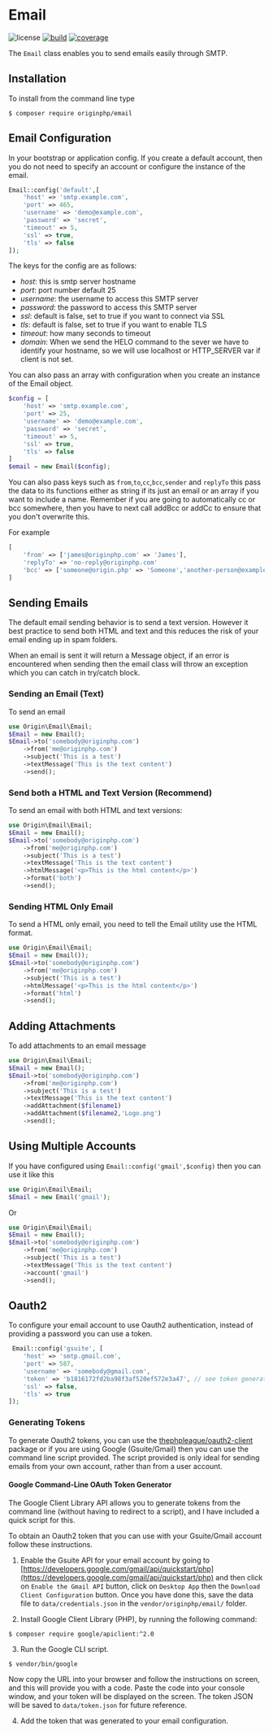 # Email

![license](https://img.shields.io/badge/license-MIT-brightGreen.svg)
[![build](https://travis-ci.org/originphp/email.svg?branch=master)](https://travis-ci.org/originphp/email)
[![coverage](https://coveralls.io/repos/github/originphp/email/badge.svg?branch=master)](https://coveralls.io/github/originphp/email?branch=master)

The `Email` class enables you to send emails easily through SMTP.

## Installation

To install from the command line type

```linux
$ composer require originphp/email
```

## Email Configuration

In your bootstrap or application config. If you create a default account, then you do not need to specify an account or configure the instance of the email.

```php
Email::config('default',[
    'host' => 'smtp.example.com',
    'port' => 465,
    'username' => 'demo@example.com',
    'password' => 'secret',
    'timeout' => 5,
    'ssl' => true,
    'tls' => false
]);
```

The keys for the config are as follows:

- _host_: this is smtp server hostname
- _port_: port number default 25
- _username_: the username to access this SMTP server
- _password_: the password to access this SMTP server
- _ssl_: default is false, set to true if you want to connect via SSL
- _tls_: default is false, set to true if you want to enable TLS
- _timeout_: how many seconds to timeout
- _domain_: When we send the HELO command to the sever we have to identify your hostname, so we will use localhost or HTTP_SERVER var if client is not set.

You can also pass an array with configuration when you create an instance of the Email object.

```php
$config = [
    'host' => 'smtp.example.com',
    'port' => 25,
    'username' => 'demo@example.com',
    'password' => 'secret',
    'timeout' => 5,
    'ssl' => true,
    'tls' => false
]
$email = new Email($config);
```

You can also pass keys such as `from`,`to`,`cc`,`bcc`,`sender` and `replyTo` this pass the data to its functions either as string if its just an email or an array if you want to include a name. Remember if you are going to automatically cc or bcc somewhere, then you have to next call addBcc or addCc to ensure that you don't overwrite this.

For example

```php
[
    'from' => ['james@originphp.com' => 'James'],
    'replyTo' => 'no-reply@originphp.com'
    'bcc' => ['someone@origin.php' => 'Someone','another-person@example.com']
]
```

## Sending Emails

The default email sending behavior is to send a text version. However it best practice to send both HTML and text and this reduces the risk of your email ending up in spam folders.

When an email is sent it will return a Message object, if an error is encountered when sending then the email class will throw an exception which you can catch in try/catch block.

### Sending an Email (Text)

To send an email

```php
use Origin\Email\Email;
$Email = new Email();
$Email->to('somebody@originphp.com')
    ->from('me@originphp.com')
    ->subject('This is a test')
    ->textMessage('This is the text content')
    ->send();
```

### Send both a HTML and Text Version (Recommend)

To send an email with both HTML and text versions:

```php
use Origin\Email\Email;
$Email = new Email();
$Email->to('somebody@originphp.com')
    ->from('me@originphp.com')
    ->subject('This is a test')
    ->textMessage('This is the text content')
    ->htmlMessage('<p>This is the html content</p>')
    ->format('both')
    ->send();
```

### Sending HTML Only Email

To send a HTML only email, you need to tell the Email utility use the HTML format.

```php
use Origin\Email\Email;
$Email = new Email());
$Email->to('somebody@originphp.com')
    ->from('me@originphp.com')
    ->subject('This is a test')
    ->htmlMessage('<p>This is the html content</p>')
    ->format('html')
    ->send();
```

## Adding Attachments

To add attachments to an email message

```php
use Origin\Email\Email;
$Email = new Email();
$Email->to('somebody@originphp.com')
    ->from('me@originphp.com')
    ->subject('This is a test')
    ->textMessage('This is the text content')
    ->addAttachment($filename1)
    ->addAttachment($filename2,'Logo.png')
    ->send();
```

## Using Multiple Accounts

If you have configured using `Email::config('gmail',$config)` then you can use it like this

```php
use Origin\Email\Email;
$Email = new Email('gmail');
```

Or

```php
use Origin\Email\Email;
$Email = new Email();
$Email->to('somebody@originphp.com')
    ->from('me@originphp.com')
    ->subject('This is a test')
    ->textMessage('This is the text content')
    ->account('gmail')
    ->send();
```

## Oauth2

To configure your email account to use Oauth2 authentication, instead of providing a password
you can use a token.

```php
 Email::config('gsuite', [
    'host' => 'smtp.gmail.com',
    'port' => 587,
    'username' => 'somebody@gmail.com',
    'token' => 'b1816172fd2ba98f3af520ef572e3a47', // see token generation below
    'ssl' => false,
    'tls' => true
]);
```

### Generating Tokens

To generate Oauth2 tokens, you can use the [thephpleague/oauth2-client](https://github.com/thephpleague/oauth2-client) package or if you are using Google (Gsuite/Gmail) then you can use the command line script provided. The script provided is only ideal for sending emails from your own account, rather than from a user account.

#### Google Command-Line OAuth Token Generator

The Google Client Library API allows you to generate tokens from the command line (without having to redirect to a script), and I have included a quick script for this.

To obtain an Oauth2 token that you can use with your Gsuite/Gmail account follow these instructions.

1. Enable the Gsuite API for your email account by going to [https://developers.google.com/gmail/api/quickstart/php](https://developers.google.com/gmail/api/quickstart/php) and then click on `Enable the Gmail API` button, click on `Desktop App` then the `Download Client Configuration` button. Once you have done this, save the data file to `data/credentials.json` in the `vendor/originphp/email/` folder.

2. Install Google Client Library (PHP), by running the following command:

```linux
$ composer require google/apiclient:^2.0
```

3. Run the Google CLI script.

```linux
$ vendor/bin/google
```

Now copy the URL into your browser and follow the instructions on screen, and this will provide you with a code. Paste the code into your console window, and your token will be displayed on the screen. The token JSON will be saved to `data/token.json` for future reference.

4. Add the token that was generated to your email configuration.